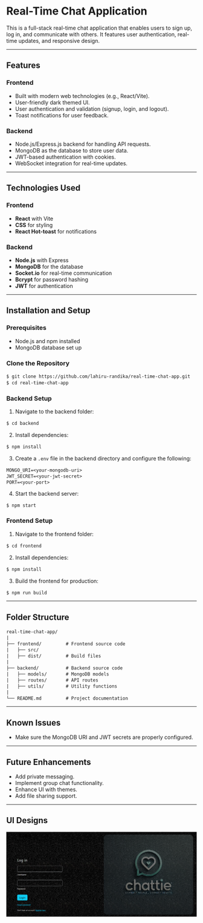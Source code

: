 # Real-Time Chat Application

This is a full-stack real-time chat application that enables users to sign up, log in, and communicate with others. It features user authentication, real-time updates, and responsive design.

---

## Features

### Frontend
- Built with modern web technologies (e.g., React/Vite).
- User-friendly dark themed UI.
- User authentication and validation (signup, login, and logout).
- Toast notifications for user feedback.

### Backend
- Node.js/Express.js backend for handling API requests.
- MongoDB as the database to store user data.
- JWT-based authentication with cookies.
- WebSocket integration for real-time updates.


---

## Technologies Used

### Frontend
- **React** with Vite
- **CSS** for styling
- **React Hot-toast** for notifications

### Backend
- **Node.js** with Express
- **MongoDB** for the database
- **Socket.io** for real-time communication
- **Bcrypt** for password hashing
- **JWT** for authentication

---

## Installation and Setup

### Prerequisites
- Node.js and npm installed
- MongoDB database set up

### Clone the Repository
```bash
$ git clone https://github.com/lahiru-randika/real-time-chat-app.git
$ cd real-time-chat-app
```

### Backend Setup
1. Navigate to the backend folder:
```bash
$ cd backend
```
2. Install dependencies:
```bash
$ npm install
```
3. Create a `.env` file in the backend directory and configure the following:
```env
MONGO_URI=<your-mongodb-uri>
JWT_SECRET=<your-jwt-secret>
PORT=<your-port>
```
4. Start the backend server:
```bash
$ npm start
```

### Frontend Setup
1. Navigate to the frontend folder:
```bash
$ cd frontend
```
2. Install dependencies:
```bash
$ npm install
```
3. Build the frontend for production:
```bash
$ npm run build
```

---

## Folder Structure
```
real-time-chat-app/
|
├── frontend/         # Frontend source code
|   ├── src/
|   ├── dist/         # Build files
|
├── backend/          # Backend source code
|   ├── models/       # MongoDB models
|   ├── routes/       # API routes
|   ├── utils/        # Utility functions
|
└── README.md         # Project documentation
```

---

## Known Issues
- Make sure the MongoDB URI and JWT secrets are properly configured.

---

## Future Enhancements
- Add private messaging.
- Implement group chat functionality.
- Enhance UI with themes.
- Add file sharing support.

---

## UI Designs

![Login Page](Screenshots/login.png)

